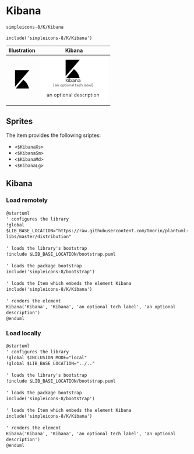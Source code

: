 # Kibana


```text
simpleicons-8/K/Kibana
```

```text
include('simpleicons-8/K/Kibana')
```



| Illustration | Kibana |
| :---: | :---: |
| ![illustration for Illustration](../../simpleicons-8/K/Kibana.png) | ![illustration for Kibana](../../simpleicons-8/K/Kibana.Local.png) |



## Sprites
The item provides the following sriptes:

- `<$KibanaXs>`
- `<$KibanaSm>`
- `<$KibanaMd>`
- `<$KibanaLg>`





## Kibana

### Load remotely
```plantuml
@startuml
' configures the library
!global $LIB_BASE_LOCATION="https://raw.githubusercontent.com/tmorin/plantuml-libs/master/distribution"

' loads the library's bootstrap
!include $LIB_BASE_LOCATION/bootstrap.puml

' loads the package bootstrap
include('simpleicons-8/bootstrap')

' loads the Item which embeds the element Kibana
include('simpleicons-8/K/Kibana')

' renders the element
Kibana('Kibana', 'Kibana', 'an optional tech label', 'an optional description')
@enduml
```

### Load locally
```plantuml
@startuml
' configures the library
!global $INCLUSION_MODE="local"
!global $LIB_BASE_LOCATION="../.."

' loads the library's bootstrap
!include $LIB_BASE_LOCATION/bootstrap.puml

' loads the package bootstrap
include('simpleicons-8/bootstrap')

' loads the Item which embeds the element Kibana
include('simpleicons-8/K/Kibana')

' renders the element
Kibana('Kibana', 'Kibana', 'an optional tech label', 'an optional description')
@enduml
```

